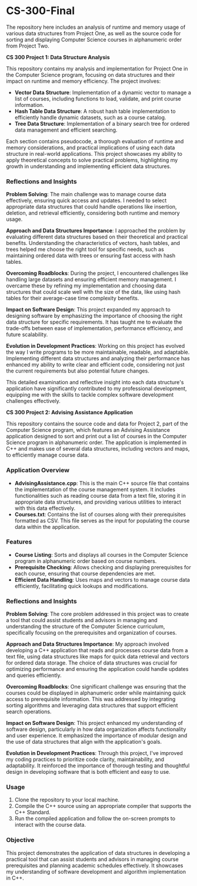 # CS-300-Final
The repository here includes an analysis of runtime and memory usage of various data structures from Project One, as well as the source code for sorting and displaying Computer Science courses in alphanumeric order from Project Two.



**CS 300 Project 1: Data Structure Analysis**

This repository contains my analysis and implementation for Project One in the Computer Science program, focusing on data structures and their impact on runtime and memory efficiency. The project involves:

- **Vector Data Structure**: Implementation of a dynamic vector to manage a list of courses, including functions to load, validate, and print course information.
- **Hash Table Data Structure**: A robust hash table implementation to efficiently handle dynamic datasets, such as a course catalog.
- **Tree Data Structure**: Implementation of a binary search tree for ordered data management and efficient searching.

Each section contains pseudocode, a thorough evaluation of runtime and memory considerations, and practical implications of using each data structure in real-world applications. This project showcases my ability to apply theoretical concepts to solve practical problems, highlighting my growth in understanding and implementing efficient data structures.

### Reflections and Insights

**Problem Solving**: The main challenge was to manage course data effectively, ensuring quick access and updates. I needed to select appropriate data structures that could handle operations like insertion, deletion, and retrieval efficiently, considering both runtime and memory usage.

**Approach and Data Structures Importance**: I approached the problem by evaluating different data structures based on their theoretical and practical benefits. Understanding the characteristics of vectors, hash tables, and trees helped me choose the right tool for specific needs, such as maintaining ordered data with trees or ensuring fast access with hash tables.

**Overcoming Roadblocks**: During the project, I encountered challenges like handling large datasets and ensuring efficient memory management. I overcame these by refining my implementation and choosing data structures that could scale well with the size of the data, like using hash tables for their average-case time complexity benefits.

**Impact on Software Design**: This project expanded my approach to designing software by emphasizing the importance of choosing the right data structure for specific requirements. It has taught me to evaluate the trade-offs between ease of implementation, performance efficiency, and future scalability.

**Evolution in Development Practices**: Working on this project has evolved the way I write programs to be more maintainable, readable, and adaptable. Implementing different data structures and analyzing their performance has enhanced my ability to write clear and efficient code, considering not just the current requirements but also potential future changes.

This detailed examination and reflective insight into each data structure's application have significantly contributed to my professional development, equipping me with the skills to tackle complex software development challenges effectively.





**CS 300 Project 2: Advising Assistance Application**

This repository contains the source code and data for Project 2, part of the Computer Science program, which features an Advising Assistance application designed to sort and print out a list of courses in the Computer Science program in alphanumeric order. The application is implemented in C++ and makes use of several data structures, including vectors and maps, to efficiently manage course data.

### Application Overview

- **AdvisingAssistance.cpp**: This is the main C++ source file that contains the implementation of the course management system. It includes functionalities such as reading course data from a text file, storing it in appropriate data structures, and providing various utilities to interact with this data effectively.
- **Courses.txt**: Contains the list of courses along with their prerequisites formatted as CSV. This file serves as the input for populating the course data within the application.

### Features

- **Course Listing**: Sorts and displays all courses in the Computer Science program in alphanumeric order based on course numbers.
- **Prerequisite Checking**: Allows checking and displaying prerequisites for each course, ensuring that course dependencies are met.
- **Efficient Data Handling**: Uses maps and vectors to manage course data efficiently, facilitating quick lookups and modifications.

### Reflections and Insights

**Problem Solving**: The core problem addressed in this project was to create a tool that could assist students and advisors in managing and understanding the structure of the Computer Science curriculum, specifically focusing on the prerequisites and organization of courses.

**Approach and Data Structures Importance**: My approach involved developing a C++ application that reads and processes course data from a text file, using data structures like maps for quick data retrieval and vectors for ordered data storage. The choice of data structures was crucial for optimizing performance and ensuring the application could handle updates and queries efficiently.

**Overcoming Roadblocks**: One significant challenge was ensuring that the courses could be displayed in alphanumeric order while maintaining quick access to prerequisite information. This was addressed by integrating sorting algorithms and leveraging data structures that support efficient search operations.

**Impact on Software Design**: This project enhanced my understanding of software design, particularly in how data organization affects functionality and user experience. It emphasized the importance of modular design and the use of data structures that align with the application's goals.

**Evolution in Development Practices**: Through this project, I've improved my coding practices to prioritize code clarity, maintainability, and adaptability. It reinforced the importance of thorough testing and thoughtful design in developing software that is both efficient and easy to use.

### Usage

1. Clone the repository to your local machine.
2. Compile the C++ source using an appropriate compiler that supports the C++ Standard.
3. Run the compiled application and follow the on-screen prompts to interact with the course data.

### Objective

This project demonstrates the application of data structures in developing a practical tool that can assist students and advisors in managing course prerequisites and planning academic schedules effectively. It showcases my understanding of software development and algorithm implementation in C++.
